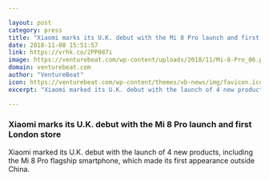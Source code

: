 ```yaml
---

layout: post
category: press
title: "Xiaomi marks its U.K. debut with the Mi 8 Pro launch and first London store"
date: 2018-11-08 15:51:57
link: https://vrhk.co/2PP087i
image: https://venturebeat.com/wp-content/uploads/2018/11/Mi-8-Pro_06.png?fit=1500%2C799&strip=all
domain: venturebeat.com
author: "VentureBeat"
icon: https://venturebeat.com/wp-content/themes/vb-news/img/favicon.ico
excerpt: "Xiaomi marked its U.K. debut with the launch of 4 new products, including the Mi 8 Pro flagship smartphone, which made its first appearance outside China."

---
```


### Xiaomi marks its U.K. debut with the Mi 8 Pro launch and first London store

Xiaomi marked its U.K. debut with the launch of 4 new products, including the Mi 8 Pro flagship smartphone, which made its first appearance outside China.